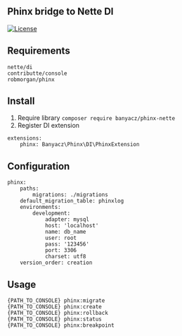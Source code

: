 Phinx bridge to Nette DI
--

[![License](https://img.shields.io/badge/license-New%20BSD-blue.svg)](https://github.com/banyacz/phinx-nette-bridge/blob/master/license.md)

Requirements
---

```
nette/di
contributte/console
robmorgan/phinx
```



Install
---

1) Require library  ``composer require banyacz/phinx-nette``
2) Register DI extension 

``` 
extensions:
    phinx: Banyacz\Phinx\DI\PhinxExtension
```



Configuration
---

```
phinx:
    paths:
        migrations: ./migrations
    default_migration_table: phinxlog
    environments:
        development:
            adapter: mysql
            host: 'localhost'
            name: db_name
            user: root
            pass: '123456'
            port: 3306
            charset: utf8
    version_order: creation
```


Usage
---
```
{PATH_TO_CONSOLE} phinx:migrate 
{PATH_TO_CONSOLE} phinx:create 
{PATH_TO_CONSOLE} phinx:rollback 
{PATH_TO_CONSOLE} phinx:status
{PATH_TO_CONSOLE} phinx:breakpoint  
```